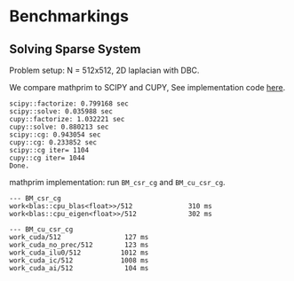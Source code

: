 # Benchmarkings

## Solving Sparse System

Problem setup: N = 512x512, 2D laplacian with DBC.

We compare mathprim to SCIPY and CUPY, See implementation code [here](cu_csr.py). 

```
scipy::factorize: 0.799168 sec
scipy::solve: 0.035988 sec
cupy::factorize: 1.032221 sec
cupy::solve: 0.880213 sec
scipy::cg: 0.943054 sec
cupy::cg: 0.233852 sec
scipy::cg iter= 1104
cupy::cg iter= 1044
Done.
```

mathprim implementation: run `BM_csr_cg` and `BM_cu_csr_cg`.

```
--- BM_csr_cg
work<blas::cpu_blas<float>>/512              310 ms
work<blas::cpu_eigen<float>>/512             302 ms 

--- BM_cu_csr_cg
work_cuda/512                127 ms
work_cuda_no_prec/512        123 ms
work_cuda_ilu0/512          1012 ms
work_cuda_ic/512            1008 ms
work_cuda_ai/512             104 ms
```